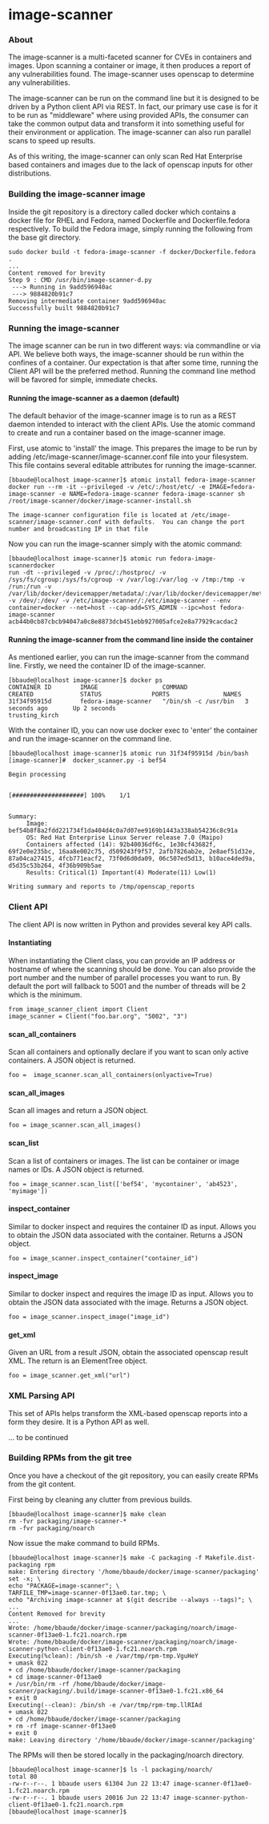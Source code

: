 # image-scanner

### About

The image-scanner is a multi-faceted scanner for CVEs in containers and images.  Upon scanning a container or image, it then produces a report of any vulnerabilities found.  The image-scanner uses openscap to determine any vulnerabilities.

The image-scanner can be run on the command line but it is designed to be driven by a Python client API via REST.  In fact, our primary use case is for it to be run as "middleware" where using provided APIs, the consumer can take the common output data and transform it into something useful for their environment or application.  The image-scanner can also run parallel scans to speed up results.

As of this writing, the image-scanner can only scan Red Hat Enterprise based containers and images due to the lack of openscap inputs for other distributions.

### Building the image-scanner image
Inside the git repository is a directory called docker which contains a docker file for RHEL and Fedora, named Dockerfile and Dockerfile.fedora respectively.  To build the Fedora image, simply running the following from the base git directory.

````
sudo docker build -t fedora-image-scanner -f docker/Dockerfile.fedora .
...
Content removed for brevity
Step 9 : CMD /usr/bin/image-scanner-d.py
 ---> Running in 9add596940ac
 ---> 9884820b91c7
Removing intermediate container 9add596940ac
Successfully built 9884820b91c7
````
### Running the image-scanner
The image scanner can be run in two different ways: via commandline or via API.  We believe both ways, the image-scanner should be run within the confines of a container.  Our expectation is that after some time, running the Client API will be the preferred method.  Running the command line method will
be favored for simple, immediate checks.

#### Running the image-scanner as a daemon (default)
The default behavior of the image-scanner image is to run as a REST daemon intended to interact with the client APIs.  Use the atomic command to create and run a container based on the image-scanner image.

First, use atomic to 'install' the image.  This prepares the image to be run by adding /etc/image-scanner/image-scanner.conf file into your filesystem.  This file contains several editable attributes  for running the image-scanner.
````
[bbaude@localhost image-scanner]$ atomic install fedora-image-scanner
docker run --rm -it --privileged -v /etc/:/host/etc/ -e IMAGE=fedora-image-scanner -e NAME=fedora-image-scanner fedora-image-scanner sh /root/image-scanner/docker/image-scanner-install.sh

The image-scanner configuration file is located at /etc/image-scanner/image-scanner.conf with defaults.  You can change the port number and broadcasting IP in that file
````
Now you can run the image-scanner simply with the atomic command:
````
[bbaude@localhost image-scanner]$ atomic run fedora-image-scannerdocker
run -dt --privileged -v /proc/:/hostproc/ -v /sys/fs/cgroup:/sys/fs/cgroup -v /var/log:/var/log -v /tmp:/tmp -v /run:/run -v /var/lib/docker/devicemapper/metadata/:/var/lib/docker/devicemapper/metadata/ -v /dev/:/dev/ -v /etc/image-scanner/:/etc/image-scanner --env container=docker --net=host --cap-add=SYS_ADMIN --ipc=host fedora-image-scanner
acb44b0cb87cbcb94047a0c8e8873dcb451ebb927005afce2e8a77929cacdac2
````

#### Running the image-scanner from the command line inside the container
As mentioned earlier, you can run the image-scanner from the command line.  Firstly, we need the container ID of the image-scanner.

````
[bbaude@localhost image-scanner]$ docker ps
CONTAINER ID        IMAGE                  COMMAND                CREATED             STATUS              PORTS               NAMES
31f34f95915d        fedora-image-scanner   "/bin/sh -c /usr/bin   3 seconds ago       Up 2 seconds                            trusting_kirch
````
With the container ID, you can now use docker exec to 'enter' the container and run the image-scanner on the command line.

````
[bbaude@localhost image-scanner]$ atomic run 31f34f95915d /bin/bash
[image-scanner]#  docker_scanner.py -i bef54

Begin processing


[####################] 100%    1/1


Summary:
     Image: bef54b8f8a2fdd221734f1da404d4c0a7d07ee9169b1443a338ab54236c8c91a
     OS: Red Hat Enterprise Linux Server release 7.0 (Maipo)
     Containers affected (14): 92b40036df6c, 1e30cf43682f, 69f2e0e235bc, 16aa8e002c75, d509243f9f57, 2afb7826ab2e, 2e8aef51d32e, 87a04ca27415, 4fcb771eacf2, 73f0d6d0da09, 06c507ed5d13, b10ace4ded9a, d5d35c53b264, 4f36b909b5ae
     Results: Critical(1) Important(4) Moderate(11) Low(1)

Writing summary and reports to /tmp/openscap_reports
````


### Client API

The client API is now written in Python and provides several key API calls.

#### Instantiating
When instantiating the Client class, you can provide an IP address or hostname of where the scanning should be done.  You can also provide the port number and the number of parallel processes you want to run.  By default the port will fallback to 5001 and the number of threads will be 2 which is the minimum.
````
from image_scanner_client import Client
image_scanner = Client("foo.bar.org", "5002", "3")
````
#### scan_all_containers
Scan all containers and optionally declare if you want to scan only active containers.  A JSON object is returned.
````
foo =  image_scanner.scan_all_containers(onlyactive=True)
````
#### scan_all_images
Scan all images and return a JSON object.
````
foo = image_scanner.scan_all_images()
````
#### scan_list
Scan a list of containers or images.  The list can be container or image names or IDs.  A JSON object is returned.
````
foo = image_scanner.scan_list(['bef54', 'mycontainer', 'ab4523', 'myimage'])
````
#### inspect_container
Similar to docker inspect and requires the container ID as input.  Allows you to obtain the JSON data associated with the container.  Returns a JSON object.
````
foo = image_scanner.inspect_container("container_id")
````
#### inspect_image
Similar to docker inspect and requires the image ID as input.  Allows you to obtain the JSON data associated with the image.  Returns a JSON object.
````
foo = image_scanner.inspect_image("image_id")
````
#### get_xml
Given an URL from a result JSON, obtain the associated openscap result XML.  The return is an ElementTree object.
````
foo = image_scanner.get_xml("url")
````
### XML Parsing API
This set of APIs helps transform the XML-based openscap reports into a form they desire.  It is a Python API as well.

... to be continued

### Building RPMs from the git tree

Once you have a checkout of the git repository, you can easily create RPMs from the git content.

First being by cleaning any clutter from previous builds.
````
[bbaude@localhost image-scanner]$ make clean
rm -fvr packaging/image-scanner-*
rm -fvr packaging/noarch
````
Now issue the make command to build RPMs.
````
[bbaude@localhost image-scanner]$ make -C packaging -f Makefile.dist-packaging rpm
make: Entering directory '/home/bbaude/docker/image-scanner/packaging'
set -x; \
echo "PACKAGE=image-scanner"; \
TARFILE_TMP=image-scanner-0f13ae0.tar.tmp; \
echo "Archiving image-scanner at $(git describe --always --tags)"; \
...
Content Removed for brevity
...
Wrote: /home/bbaude/docker/image-scanner/packaging/noarch/image-scanner-0f13ae0-1.fc21.noarch.rpm
Wrote: /home/bbaude/docker/image-scanner/packaging/noarch/image-scanner-python-client-0f13ae0-1.fc21.noarch.rpm
Executing(%clean): /bin/sh -e /var/tmp/rpm-tmp.VguHeY
+ umask 022
+ cd /home/bbaude/docker/image-scanner/packaging
+ cd image-scanner-0f13ae0
+ /usr/bin/rm -rf /home/bbaude/docker/image-scanner/packaging/.build/image-scanner-0f13ae0-1.fc21.x86_64
+ exit 0
Executing(--clean): /bin/sh -e /var/tmp/rpm-tmp.llRIAd
+ umask 022
+ cd /home/bbaude/docker/image-scanner/packaging
+ rm -rf image-scanner-0f13ae0
+ exit 0
make: Leaving directory '/home/bbaude/docker/image-scanner/packaging'
````
The RPMs will then be stored locally in the packaging/noarch directory.
````
[bbaude@localhost image-scanner]$ ls -l packaging/noarch/
total 80
-rw-r--r--. 1 bbaude users 61304 Jun 22 13:47 image-scanner-0f13ae0-1.fc21.noarch.rpm
-rw-r--r--. 1 bbaude users 20016 Jun 22 13:47 image-scanner-python-client-0f13ae0-1.fc21.noarch.rpm
[bbaude@localhost image-scanner]$

````
